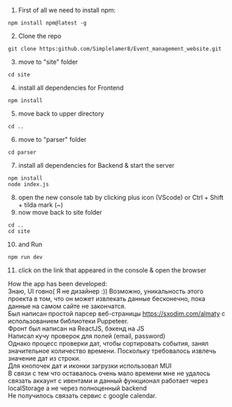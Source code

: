 1) First of all we need to install npm:
```
npm install npm@latest -g
```
2) Clone the repo
```
git clone https:github.com/Simplelamer8/Event_management_website.git
```
3) move to "site" folder
```
cd site
```
4) install all dependencies for Frontend
```
npm install 
```
5) move back to upper directory
```
cd ..
```
6) move to "parser" folder
```
cd parser
```
7) install all dependencies for Backend & start the server
```
npm install 
node index.js
```
8) open the new console tab by clicking plus icon (VScode) or Ctrl + Shift + tilda mark (~)
9) now move back to site folder
```
cd ..
cd site
```
10) and Run
```
npm run dev
```
11) click on the link that appeared in the console & open the browser



How the app has been developed:  
Знаю, UI говно(  Я не дизайнер :))
Возможно, уникальность этого проекта в том, что он может извлекать данные бесконечно, пока данные на самом сайте не закончатся.  
Был написан простой парсер веб-страницы https://sxodim.com/almaty с использованием библиотеки Puppeteer.  
Фронт был написан на ReactJS, бэкенд на JS  
Написал кучу проверок для полей (email, password)  
Однако процесс проверки дат, чтобы сортировать события, занял значительное количество времени. Поскольку требовалось извлечь значение дат из строки.  
Для кнопочек дат и иконки загрузки использовал MUI  
В связи с тем что оставалось очень мало времени мне не удалось связать аккаунт с ивентами и данный функционал работает через localStorage а не через полноценный backend  
Не получилось связать сервис с google calendar. 
